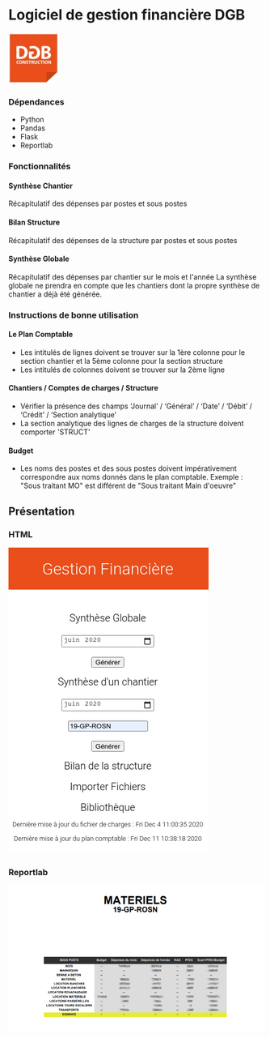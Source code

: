 
# Logiciel de gestion financière DGB
![DGB LOGO](https://github.com/vidanm/DGB-Gestion/blob/master/images/DGB.jpeg)

### Dépendances
- Python
- Pandas
- Flask
- Reportlab

### Fonctionnalités

#### Synthèse Chantier
Récapitulatif des dépenses par postes et sous postes

#### Bilan Structure
Récapitulatif des dépenses de la structure par postes et sous postes

#### Synthèse Globale
Récapitulatif des dépenses par chantier sur le mois et l'année
La synthèse globale ne prendra en compte que les chantiers dont la propre synthèse de chantier a déjà été générée.

### Instructions de bonne utilisation

#### Le Plan Comptable
- Les intitulés de lignes doivent se trouver sur la 1ère colonne pour le section chantier et la 5ème colonne pour la section structure
- Les intitulés de colonnes doivent se trouver sur la 2ème ligne

#### Chantiers / Comptes de charges / Structure
- Vérifier la présence des champs ‘Journal’ / ‘Général’ / ‘Date’ / ‘Débit’ / ‘Crédit’ / ‘Section analytique’
- La section analytique des lignes de charges de la structure doivent comporter 'STRUCT'

#### Budget
- Les noms des postes et des sous postes doivent impérativement correspondre aux noms donnés dans le plan
comptable. Exemple : "Sous traitant MO" est différent de "Sous traitant Main d'oeuvre"


## Présentation
### HTML
![HTML Example](https://github.com/vidanm/DGB-Gestion/blob/master/images/htmlExample.png)

### Reportlab
![Reportlab Example](https://github.com/vidanm/DGB-Gestion/blob/master/images/Materiels.png)
